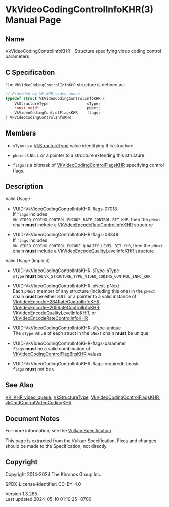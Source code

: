# VkVideoCodingControlInfoKHR(3) Manual Page

## Name

VkVideoCodingControlInfoKHR - Structure specifying video coding control
parameters



## <a href="#_c_specification" class="anchor"></a>C Specification

The `VkVideoCodingControlInfoKHR` structure is defined as:

``` c
// Provided by VK_KHR_video_queue
typedef struct VkVideoCodingControlInfoKHR {
    VkStructureType                 sType;
    const void*                     pNext;
    VkVideoCodingControlFlagsKHR    flags;
} VkVideoCodingControlInfoKHR;
```

## <a href="#_members" class="anchor"></a>Members

- `sType` is a [VkStructureType](https://registry.khronos.org/vulkan/specs/1.3-extensions/man/html/VkStructureType.html) value identifying
  this structure.

- `pNext` is `NULL` or a pointer to a structure extending this
  structure.

- `flags` is a bitmask of
  [VkVideoCodingControlFlagsKHR](https://registry.khronos.org/vulkan/specs/1.3-extensions/man/html/VkVideoCodingControlFlagsKHR.html)
  specifying control flags.

## <a href="#_description" class="anchor"></a>Description

Valid Usage

- <a href="#VUID-VkVideoCodingControlInfoKHR-flags-07018"
  id="VUID-VkVideoCodingControlInfoKHR-flags-07018"></a>
  VUID-VkVideoCodingControlInfoKHR-flags-07018  
  If `flags` includes
  `VK_VIDEO_CODING_CONTROL_ENCODE_RATE_CONTROL_BIT_KHR`, then the
  `pNext` chain **must** include a
  [VkVideoEncodeRateControlInfoKHR](https://registry.khronos.org/vulkan/specs/1.3-extensions/man/html/VkVideoEncodeRateControlInfoKHR.html)
  structure

- <a href="#VUID-VkVideoCodingControlInfoKHR-flags-08349"
  id="VUID-VkVideoCodingControlInfoKHR-flags-08349"></a>
  VUID-VkVideoCodingControlInfoKHR-flags-08349  
  If `flags` includes
  `VK_VIDEO_CODING_CONTROL_ENCODE_QUALITY_LEVEL_BIT_KHR`, then the
  `pNext` chain **must** include a
  [VkVideoEncodeQualityLevelInfoKHR](https://registry.khronos.org/vulkan/specs/1.3-extensions/man/html/VkVideoEncodeQualityLevelInfoKHR.html)
  structure

Valid Usage (Implicit)

- <a href="#VUID-VkVideoCodingControlInfoKHR-sType-sType"
  id="VUID-VkVideoCodingControlInfoKHR-sType-sType"></a>
  VUID-VkVideoCodingControlInfoKHR-sType-sType  
  `sType` **must** be `VK_STRUCTURE_TYPE_VIDEO_CODING_CONTROL_INFO_KHR`

- <a href="#VUID-VkVideoCodingControlInfoKHR-pNext-pNext"
  id="VUID-VkVideoCodingControlInfoKHR-pNext-pNext"></a>
  VUID-VkVideoCodingControlInfoKHR-pNext-pNext  
  Each `pNext` member of any structure (including this one) in the
  `pNext` chain **must** be either `NULL` or a pointer to a valid
  instance of
  [VkVideoEncodeH264RateControlInfoKHR](https://registry.khronos.org/vulkan/specs/1.3-extensions/man/html/VkVideoEncodeH264RateControlInfoKHR.html),
  [VkVideoEncodeH265RateControlInfoKHR](https://registry.khronos.org/vulkan/specs/1.3-extensions/man/html/VkVideoEncodeH265RateControlInfoKHR.html),
  [VkVideoEncodeQualityLevelInfoKHR](https://registry.khronos.org/vulkan/specs/1.3-extensions/man/html/VkVideoEncodeQualityLevelInfoKHR.html),
  or
  [VkVideoEncodeRateControlInfoKHR](https://registry.khronos.org/vulkan/specs/1.3-extensions/man/html/VkVideoEncodeRateControlInfoKHR.html)

- <a href="#VUID-VkVideoCodingControlInfoKHR-sType-unique"
  id="VUID-VkVideoCodingControlInfoKHR-sType-unique"></a>
  VUID-VkVideoCodingControlInfoKHR-sType-unique  
  The `sType` value of each struct in the `pNext` chain **must** be
  unique

- <a href="#VUID-VkVideoCodingControlInfoKHR-flags-parameter"
  id="VUID-VkVideoCodingControlInfoKHR-flags-parameter"></a>
  VUID-VkVideoCodingControlInfoKHR-flags-parameter  
  `flags` **must** be a valid combination of
  [VkVideoCodingControlFlagBitsKHR](https://registry.khronos.org/vulkan/specs/1.3-extensions/man/html/VkVideoCodingControlFlagBitsKHR.html)
  values

- <a href="#VUID-VkVideoCodingControlInfoKHR-flags-requiredbitmask"
  id="VUID-VkVideoCodingControlInfoKHR-flags-requiredbitmask"></a>
  VUID-VkVideoCodingControlInfoKHR-flags-requiredbitmask  
  `flags` **must** not be `0`

## <a href="#_see_also" class="anchor"></a>See Also

[VK_KHR_video_queue](https://registry.khronos.org/vulkan/specs/1.3-extensions/man/html/VK_KHR_video_queue.html),
[VkStructureType](https://registry.khronos.org/vulkan/specs/1.3-extensions/man/html/VkStructureType.html),
[VkVideoCodingControlFlagsKHR](https://registry.khronos.org/vulkan/specs/1.3-extensions/man/html/VkVideoCodingControlFlagsKHR.html),
[vkCmdControlVideoCodingKHR](https://registry.khronos.org/vulkan/specs/1.3-extensions/man/html/vkCmdControlVideoCodingKHR.html)

## <a href="#_document_notes" class="anchor"></a>Document Notes

For more information, see the <a
href="https://registry.khronos.org/vulkan/specs/1.3-extensions/html/vkspec.html#VkVideoCodingControlInfoKHR"
target="_blank" rel="noopener">Vulkan Specification</a>

This page is extracted from the Vulkan Specification. Fixes and changes
should be made to the Specification, not directly.

## <a href="#_copyright" class="anchor"></a>Copyright

Copyright 2014-2024 The Khronos Group Inc.

SPDX-License-Identifier: CC-BY-4.0

Version 1.3.285  
Last updated 2024-05-10 01:10:25 -0700
